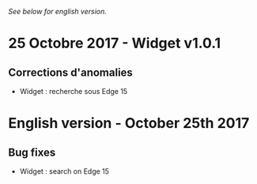 *See below for english version.*

# 25 Octobre 2017 - Widget v1.0.1

## Corrections d'anomalies
- Widget : recherche sous Edge 15

# English version - October 25th 2017

## Bug fixes
- Widget : search on Edge 15

